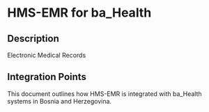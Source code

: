 # HMS-EMR for ba_Health

## Description

Electronic Medical Records

## Integration Points

This document outlines how HMS-EMR is integrated with ba_Health systems in Bosnia and Herzegovina.
